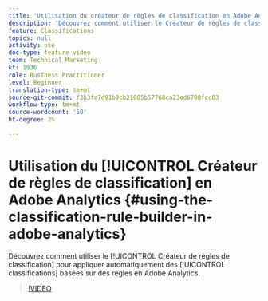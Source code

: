```yaml
---
title: 'Utilisation du créateur de règles de classification en Adobe Analytics '
description: 'Découvrez comment utiliser le Créateur de règles de classification pour appliquer automatiquement des classifications basées sur des règles en Adobe Analytics. '
feature: Classifications
topics: null
activity: use
doc-type: feature video
team: Technical Marketing
kt: 1936
role: Business Practitioner
level: Beginner
translation-type: tm+mt
source-git-commit: f3b3fa7d91b0cb21005b57768ca23ed6700fcc03
workflow-type: tm+mt
source-wordcount: '50'
ht-degree: 2%

---
```



# Utilisation du [!UICONTROL Créateur de règles de classification] en Adobe Analytics {#using-the-classification-rule-builder-in-adobe-analytics}

Découvrez comment utiliser le [!UICONTROL Créateur de règles de classification] pour appliquer automatiquement des [!UICONTROL classifications] basées sur des règles en Adobe Analytics.

>[!VIDEO](https://video.tv.adobe.com/v/25884?quality=12)
